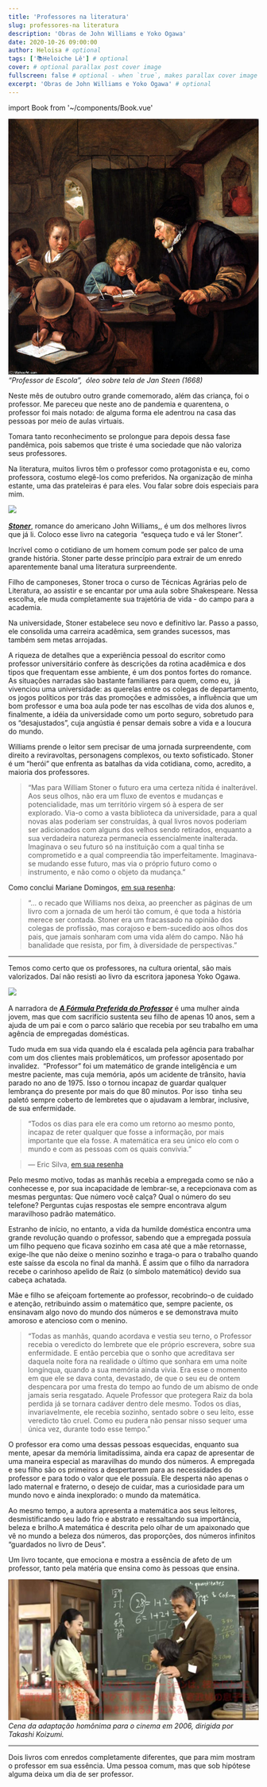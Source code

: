 ```yaml
---
title: 'Professores na literatura'
slug: professores-na literatura
description: 'Obras de John Williams e Yoko Ogawa'
date: 2020-10-26 09:00:00
author: Heloisa # optional
tags: ['📚Heloiche Lê'] # optional
cover: # optional parallax post cover image
fullscreen: false # optional - when `true`, makes parallax cover image take up full viewport height
excerpt: 'Obras de John Williams e Yoko Ogawa' # optional
---
```


import Book from '~/components/Book.vue'

![](./imgs/professores-01.jpg)
_“Professor de Escola”,  óleo sobre tela de Jan Steen (1668)_

Neste mês de outubro outro grande comemorado, além das criança, foi o professor. Me pareceu que neste ano de pandemia e quarentena, o professor foi mais notado: de alguma forma ele adentrou na casa das pessoas por meio de aulas virtuais.

Tomara tanto reconhecimento se prolongue para depois dessa fase pandêmica, pois sabemos que triste é uma sociedade que não valoriza seus professores.

Na literatura, muitos livros têm o professor como protagonista e eu, como professora, costumo elegê-los como preferidos. Na organização de minha estante, uma das prateleiras é para eles. Vou falar sobre dois especiais para mim.

<book title="Stoner" author="John Williams" link="https://amzn.to/3oubb4C">
<a target="_blank"  href="https://www.amazon.com.br/gp/product/8567861144/ref=as_li_tl?ie=UTF8&camp=1789&creative=9325&creativeASIN=8567861144&linkCode=as2&tag=heloiche0f-20&linkId=97fb797ad2b36ab133ec26d0685ec562"><img border="0" src="//ws-na.amazon-adsystem.com/widgets/q?_encoding=UTF8&MarketPlace=BR&ASIN=8567861144&ServiceVersion=20070822&ID=AsinImage&WS=1&Format=_SL250_&tag=heloiche0f-20" ></a>
</book>

**_[Stoner](https://amzn.to/3oubb4C)_**, romance do americano John Williams,, é um dos melhores livros que já li. Coloco esse livro na categoria  “esqueça tudo e vá ler Stoner”.

Incrível como o cotidiano de um homem comum pode ser palco de uma grande história. Stoner parte desse princípio para extrair de um enredo aparentemente banal uma literatura surpreendente.

Filho de camponeses, Stoner troca o curso de Técnicas Agrárias pelo de Literatura, ao assistir e se encantar por uma aula sobre Shakespeare. Nessa escolha, ele muda completamente sua trajetória de vida - do campo para a academia.

Na universidade, Stoner estabelece seu novo e definitivo lar. Passo a passo, ele consolida uma carreira acadêmica, sem grandes sucessos, mas também sem metas arrojadas.

A riqueza de detalhes que a experiência pessoal do escritor como professor universitário confere às descrições da rotina acadêmica e dos tipos que frequentam esse ambiente, é um dos pontos fortes do romance. As situações narradas são bastante familiares para quem, como eu,  já vivenciou uma universidade: as querelas entre os colegas de departamento, os jogos políticos por trás das promoções e admissões, a influência que um bom professor e uma boa aula pode ter nas escolhas de vida dos alunos e, finalmente, a idéia da universidade como um porto seguro, sobretudo para os “desajustados”, cuja angústia é pensar demais sobre a vida e a loucura do mundo.

Williams prende o leitor sem precisar de uma jornada surpreendente, com direito a reviravoltas, personagens complexos, ou texto sofisticado. Stoner é um “herói” que enfrenta as batalhas da vida cotidiana, como, acredito, a maioria dos professores.

> “Mas para William Stoner o futuro era uma certeza nítida é inalterável. Aos seus olhos, não era um fluxo de eventos e mudanças e potencialidade, mas um território virgem só à espera de ser explorado. Via-o como a vasta biblioteca da universidade, para a qual novas alas poderiam ser construídas, à qual livros novos poderiam ser adicionados com alguns dos velhos sendo retirados, enquanto a sua verdadeira natureza permanecia essencialmente inalterada. Imaginava o seu futuro só na instituição com a qual tinha se comprometido e a qual compreendia tão imperfeitamente. Imaginava-se mudando esse futuro, mas via o próprio futuro como o instrumento, e não como o objeto da mudança.”

Como conclui Mariane Domingos, [em sua resenha](http://www.achadoselidos.com.br/2017/07/12/resenha-stoner/):

> “... o recado que Williams nos deixa, ao preencher as páginas de um livro com a jornada de um herói tão comum, é que toda a história merece ser contada. Stoner era um fracassado na opinião dos colegas de profissão, mas corajoso e bem-sucedido aos olhos dos pais, que jamais sonharam com uma vida além do campo. Não há banalidade que resista, por fim, à diversidade de perspectivas.”

---

Temos como certo que os professores, na cultura oriental, são mais valorizados. Daí não resisti ao livro da escritora japonesa Yoko Ogawa.

<book title="A fórmula preferida do professor" author="Yoko Ogawa" link="https://amzn.to/3e2CL4d">
<a target="_blank"  href="https://www.amazon.com.br/gp/product/857448279X/ref=as_li_tl?ie=UTF8&camp=1789&creative=9325&creativeASIN=857448279X&linkCode=as2&tag=heloiche0f-20&linkId=ef50734c82859b4842a5932e14707101"><img border="0" src="//ws-na.amazon-adsystem.com/widgets/q?_encoding=UTF8&MarketPlace=BR&ASIN=857448279X&ServiceVersion=20070822&ID=AsinImage&WS=1&Format=_SL250_&tag=heloiche0f-20" ></a>
</book>

A narradora de **_[A Fórmula Preferida do Professor](https://amzn.to/3e2CL4d)_** é uma mulher ainda jovem, mas que com sacrifício sustenta seu filho de apenas 10 anos, sem a ajuda de um pai e com o parco salário que recebia por seu trabalho em uma agência de empregadas domésticas.

Tudo muda em sua vida quando ela é escalada pela agência para trabalhar com um dos clientes mais problemáticos, um professor aposentado por invalidez.  “Professor” foi um matemático de grande inteligência e um mestre paciente, mas cuja memória, após um acidente de trânsito, havia parado no ano de 1975. Isso o tornou incapaz de guardar qualquer lembrança do presente por mais do que 80 minutos. Por isso  tinha seu paletó sempre coberto de lembretes que o ajudavam a lembrar, inclusive, de sua enfermidade.

> “Todos os dias para ele era como um retorno ao mesmo ponto, incapaz de reter qualquer que fosse a informação, por mais importante que ela fosse. A matemática era seu único elo com o mundo e com as pessoas com os quais convivia.”

> — Eric Silva, [em sua resenha](https://conhecertudoemais.blogspot.com/2018/10/a-formula-preferida-do-professor-yoko.html)

Pelo mesmo motivo, todas as manhãs recebia a empregada como se não a conhecesse e, por sua incapacidade de lembrar-se, a recepcionava com as mesmas perguntas: Que número você calça? Qual o número do seu telefone? Perguntas cujas respostas ele sempre encontrava algum maravilhoso padrão matemático.

Estranho de início, no entanto, a vida da humilde doméstica encontra uma grande revolução quando o professor, sabendo que a empregada possuía um filho pequeno que ficava sozinho em casa até que a mãe retornasse, exige-lhe que não deixe o menino sozinho e traga-o para o trabalho quando este saísse da escola no final da manhã. É assim que o filho da narradora recebe o carinhoso apelido de Raiz (o símbolo matemático) devido sua cabeça achatada.

Mãe e filho se afeiçoam fortemente ao professor, recobrindo-o de cuidado e atenção, retribuindo assim o matemático que, sempre paciente, os ensinavam algo novo do mundo dos números e se demonstrava muito amoroso e atencioso com o menino.

> “Todas as manhãs, quando acordava e vestia seu terno, o Professor recebia o veredicto do lembrete que ele próprio escrevera, sobre sua enfermidade. E então percebia que o sonho que acreditava ser daquela noite fora na realidade o último que sonhara em uma noite longínqua, quando a sua memória ainda vivia. Era esse o momento em que ele se dava conta, devastado, de que o seu eu de ontem despencara por uma fresta do tempo ao fundo de um abismo de onde jamais seria resgatado. Aquele Professor que protegera Raiz da bola perdida já se tornara cadáver dentro dele mesmo. Todos os dias, invariavelmente, ele recebia sozinho, sentado sobre o seu leito, esse veredicto tão cruel. Como eu pudera não pensar nisso sequer uma única vez, durante todo esse tempo.”

O professor era como uma dessas pessoas esquecidas, enquanto sua mente, apesar da memória limitadíssima, ainda era capaz de apresentar de uma maneira especial as maravilhas do mundo dos números. A empregada e seu filho são os primeiros a despertarem para as necessidades do professor e para todo o valor que ele possuía. Ele desperta não apenas o lado maternal e fraterno, o desejo de cuidar, mas a curiosidade para um mundo novo e ainda inexplorado: o mundo da matemática.

Ao mesmo tempo, a autora apresenta a matemática aos seus leitores, desmistificando seu lado frio e abstrato e ressaltando sua importância, beleza e brilho.A matemática é descrita pelo olhar de um apaixonado que vê no mundo a beleza dos números, das proporções, dos números infinitos “guardados no livro de Deus”.

Um livro tocante, que emociona e mostra a essência de afeto de um professor, tanto pela matéria que ensina como às pessoas que ensina.

![](./imgs/professores-02.jpg)
_Cena da adaptação homônima para o cinema em 2006, dirigida por Takashi Koizumi._

---

Dois livros com enredos completamente diferentes, que para mim mostram o professor em sua essência. Uma pessoa comum, mas que sob hipótese alguma deixa um dia de ser professor.
